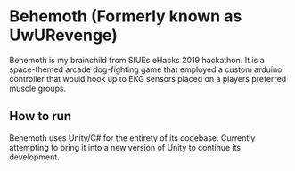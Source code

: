# Behemoth (Formerly known as UwURevenge)

Behemoth is my brainchild from SIUEs eHacks 2019 hackathon. It is a space-themed arcade dog-fighting game that employed a custom arduino controller that would hook up to EKG sensors placed on a players preferred muscle groups.

## How to run

Behemoth uses Unity/C# for the entirety of its codebase. Currently attempting to bring it into a new version of Unity to continue its development.
